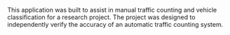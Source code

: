 This application was built to assist in manual traffic counting and vehicle classification for a research project. The project was designed to independently verify the accuracy of an automatic traffic counting system.
